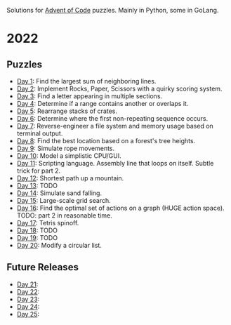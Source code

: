 Solutions for [Advent of Code](https://adventofcode.com/) puzzles. Mainly in Python, some in GoLang.

# 2022
## Puzzles
- [Day 1](https://adventofcode.com/2022/day/1): Find the largest sum of neighboring lines.
- [Day 2](https://adventofcode.com/2022/day/2): Implement Rocks, Paper, Scissors with a quirky scoring system.
- [Day 3](https://adventofcode.com/2022/day/3): Find a letter appearing in multiple sections.
- [Day 4](https://adventofcode.com/2022/day/4): Determine if a range contains another or overlaps it.
- [Day 5](https://adventofcode.com/2022/day/5): Rearrange stacks of crates.
- [Day 6](https://adventofcode.com/2022/day/6): Determine where the first non-repeating sequence occurs.
- [Day 7](https://adventofcode.com/2022/day/7): Reverse-engineer a file system and memory usage based on terminal output.
- [Day 8](https://adventofcode.com/2022/day/8): Find the best location based on a forest's tree heights.
- [Day 9](https://adventofcode.com/2022/day/9): Simulate rope movements.
- [Day 10](https://adventofcode.com/2022/day/10): Model a simplistic CPU/GUI.
- [Day 11](https://adventofcode.com/2022/day/11): Scripting language. Assembly line that loops on itself. Subtle trick for part 2.
- [Day 12](https://adventofcode.com/2022/day/12): Shortest path up a mountain.
- [Day 13](https://adventofcode.com/2022/day/13): TODO
- [Day 14](https://adventofcode.com/2022/day/14): Simulate sand falling.
- [Day 15](https://adventofcode.com/2022/day/15): Large-scale grid search.
- [Day 16](https://adventofcode.com/2022/day/16): Find the optimal set of actions on a graph (HUGE action space). TODO: part 2 in reasonable time.
- [Day 17](https://adventofcode.com/2022/day/17): Tetris spinoff.
- [Day 18](https://adventofcode.com/2022/day/18): TODO
- [Day 19](https://adventofcode.com/2022/day/19): TODO
- [Day 20](https://adventofcode.com/2022/day/20): Modify a circular list.

## Future Releases
- [Day 21](https://adventofcode.com/2022/day/21): 
- [Day 22](https://adventofcode.com/2022/day/22): 
- [Day 23](https://adventofcode.com/2022/day/23): 
- [Day 24](https://adventofcode.com/2022/day/24): 
- [Day 25](https://adventofcode.com/2022/day/25): 
